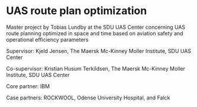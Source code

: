 # UAS route plan optimization
Master project by Tobias Lundby at the SDU UAS Center concerning UAS route planning optimized in space and time based on aviation safety and operational efficiency parameters

Supervisor: Kjeld Jensen, The Maersk Mc-Kinney Moller Institute, SDU UAS Center

Co-supervisor: Kristian Husum Terkildsen, The Maersk Mc-Kinney Moller Institute, SDU UAS Center

Core partner: IBM

Case partners: ROCKWOOL, Odense University Hospital, and Falck
